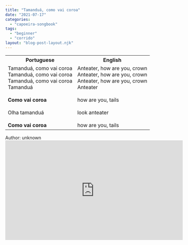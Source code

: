```yaml
---
title: "Tamanduá, como vai coroa"
date: "2021-07-17"
categories: 
  - "capoeira-songbook"
tags: 
  - "beginner"
  - "corrido"
layout: "blog-post-layout.njk"
---
```


<table class="capoeira-table">
    <tr class="header-row">
        <th>Portuguese</th>
        <th>English</th>
    </tr>
    <tr>
        <td>Tamanduá, como vai coroa<br>Tamanduá, como vai coroa<br>Tamanduá, como vai coroa<br>Tamanduá<br><br><strong>Como vai coroa</strong><br><br>Olha tamanduá<br><br><strong>Como vai coroa</strong></td>
        <td>Anteater, how are you, crown<br>Anteater, how are you, crown<br>Anteater, how are you, crown<br>Anteater<br><br>how are you, tails<br><br>look anteater<br><br>how are you, tails</td>
    </tr>
</table>

<figcaption>
Author: unknown
</figcaption>

<iframe width="560" height="315" src="https://www.youtube.com/embed/Y9ubRxeJ2bY" title="YouTube video player" frameborder="0" allow="accelerometer; autoplay; clipboard-write; encrypted-media; gyroscope; picture-in-picture" allowfullscreen></iframe>
